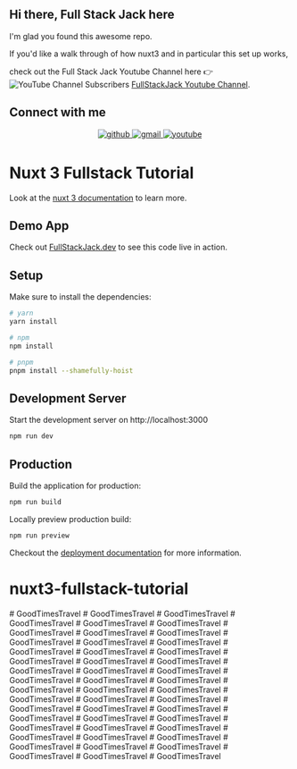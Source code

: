 ## Hi there, Full Stack Jack here
I'm glad you found this awesome repo.

If you'd like a walk through of how nuxt3 and in particular this set up
works,

check out the Full Stack Jack Youtube Channel here :point_right: ![YouTube Channel Subscribers](https://img.shields.io/youtube/channel/subscribers/UCFDF_U_uoKc6MhIZPZKo5CA?label=FullStackJack&style=social)
<a href="https://www.youtube.com/channel/UCFDF_U_uoKc6MhIZPZKo5CA">FullStackJack Youtube Channel</a>.

## Connect with me



<div align="center">
<a href="https://github.com/rohrig" target="_blank">
<img src=https://img.shields.io/badge/github-%2324292e.svg?&style=for-the-badge&logo=github&logoColor=white alt=github style="margin-bottom: 5px;" />
</a>
<a href = "mailto:info@fullstackjack.dev?subject = Feedback&body = Message">
<img src=https://img.shields.io/badge/gmail-%23EE4831.svg?&style=for-the-badge&logo=gmail&logoColor=white alt=gmail style="margin-bottom: 5px;" />
</a>
<a href="https://www.youtube.com/channel/UCFDF_U_uoKc6MhIZPZKo5CA" target="_blank">
<img src=https://img.shields.io/badge/youtube-%23EE4831.svg?&style=for-the-badge&logo=youtube&logoColor=white alt=youtube style="margin-bottom: 5px;" />
</a>
</div>

# Nuxt 3 Fullstack Tutorial

Look at the [nuxt 3 documentation](https://v3.nuxtjs.org) to learn more.

## Demo App
Check out [FullStackJack.dev](https://fullstackjack.dev) to see this code live in action.

## Setup

Make sure to install the dependencies:

```bash
# yarn
yarn install

# npm
npm install

# pnpm
pnpm install --shamefully-hoist
```

## Development Server

Start the development server on http://localhost:3000

```bash
npm run dev
```

## Production

Build the application for production:

```bash
npm run build
```

Locally preview production build:

```bash
npm run preview
```

Checkout the [deployment documentation](https://v3.nuxtjs.org/guide/deploy/presets) for more information.
# nuxt3-fullstack-tutorial
#   G o o d T i m e s T r a v e l  
 #   G o o d T i m e s T r a v e l  
 #   G o o d T i m e s T r a v e l  
 #   G o o d T i m e s T r a v e l  
 #   G o o d T i m e s T r a v e l  
 #   G o o d T i m e s T r a v e l  
 #   G o o d T i m e s T r a v e l  
 #   G o o d T i m e s T r a v e l  
 #   G o o d T i m e s T r a v e l  
 #   G o o d T i m e s T r a v e l  
 #   G o o d T i m e s T r a v e l  
 #   G o o d T i m e s T r a v e l  
 #   G o o d T i m e s T r a v e l  
 #   G o o d T i m e s T r a v e l  
 #   G o o d T i m e s T r a v e l  
 #   G o o d T i m e s T r a v e l  
 #   G o o d T i m e s T r a v e l  
 #   G o o d T i m e s T r a v e l  
 #   G o o d T i m e s T r a v e l  
 #   G o o d T i m e s T r a v e l  
 #   G o o d T i m e s T r a v e l  
 #   G o o d T i m e s T r a v e l  
 #   G o o d T i m e s T r a v e l  
 #   G o o d T i m e s T r a v e l  
 #   G o o d T i m e s T r a v e l  
 #   G o o d T i m e s T r a v e l  
 #   G o o d T i m e s T r a v e l  
 #   G o o d T i m e s T r a v e l  
 #   G o o d T i m e s T r a v e l  
 #   G o o d T i m e s T r a v e l  
 #   G o o d T i m e s T r a v e l  
 #   G o o d T i m e s T r a v e l  
 #   G o o d T i m e s T r a v e l  
 #   G o o d T i m e s T r a v e l  
 #   G o o d T i m e s T r a v e l  
 #   G o o d T i m e s T r a v e l  
 #   G o o d T i m e s T r a v e l  
 #   G o o d T i m e s T r a v e l  
 #   G o o d T i m e s T r a v e l  
 #   G o o d T i m e s T r a v e l  
 #   G o o d T i m e s T r a v e l  
 #   G o o d T i m e s T r a v e l  
 #   G o o d T i m e s T r a v e l  
 #   G o o d T i m e s T r a v e l  
 #   G o o d T i m e s T r a v e l  
 #   G o o d T i m e s T r a v e l  
 #   G o o d T i m e s T r a v e l  
 #   G o o d T i m e s T r a v e l  
 